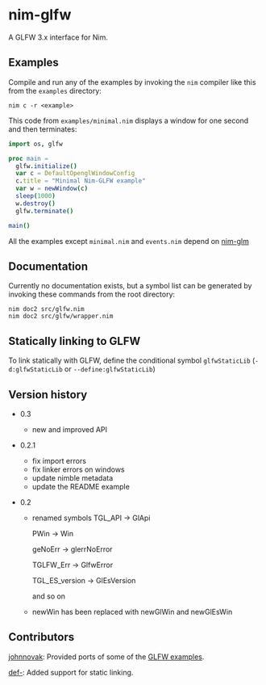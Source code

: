# nim-glfw

A GLFW 3.x interface for Nim.

## Examples

Compile and run any of the examples by invoking the `nim` compiler like this from the `examples` directory:
~~~
nim c -r <example>
~~~

This code from `examples/minimal.nim` displays a window for one second and then terminates:
```nim
import os, glfw

proc main =
  glfw.initialize()
  var c = DefaultOpenglWindowConfig
  c.title = "Minimal Nim-GLFW example"
  var w = newWindow(c)
  sleep(1000)
  w.destroy()
  glfw.terminate()

main()
```
All the examples except `minimal.nim` and `events.nim` depend on [nim-glm](https://github.com/stavenko/nim-glm)

## Documentation

Currently no documentation exists, but a symbol list can be generated by invoking these commands from the root directory:
~~~
nim doc2 src/glfw.nim
nim doc2 src/glfw/wrapper.nim
~~~

## Statically linking to GLFW

To link statically with GLFW, define the conditional symbol `glfwStaticLib` (`-d:glfwStaticLib` or `--define:glfwStaticLib`)

## Version history

* 0.3
  * new and improved API

* 0.2.1
  * fix import errors
  * fix linker errors on windows
  * update nimble metadata
  * update the README example

* 0.2
  * renamed symbols
      TGL_API -> GlApi

      PWin -> Win
      
      geNoErr -> glerrNoError
      
      TGLFW_Err -> GlfwError
      
      TGL_ES_version -> GlEsVersion
      
      and so on
      
  * newWin has been replaced with newGlWin and newGlEsWin
  
## Contributors

[johnnovak](http://github.com/johnnovak): Provided ports of some of the [GLFW examples](https://github.com/glfw/glfw/tree/master/examples).

[def-](http://github.com/def-): Added support for static linking.
